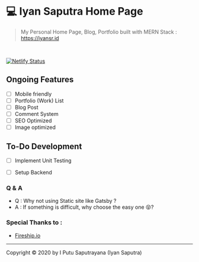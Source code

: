 # 💻 Iyan Saputra Home Page

> My Personal Home Page, Blog, Portfolio built with MERN Stack : https://iyansr.id

<br/>

[![Netlify Status](https://api.netlify.com/api/v1/badges/476188ad-e526-4e98-8097-b6550c040a93/deploy-status)](https://app.netlify.com/sites/sleepy-kilby-7a6294/deploys)

## Ongoing Features 

- [ ] Mobile friendly
- [ ] Portfolio (Work) List
- [ ] Blog Post
- [ ] Comment System
- [ ] SEO Optimized
- [ ] Image optimized

## To-Do Development 

- [ ] Implement Unit Testing 
- [ ] Setup Backend


### Q & A

- Q : Why not using Static site like Gatsby ?
- A : If something is difficult, why choose the easy one 😝?


### Special Thanks to :

- [Fireship.io](https://fireship.io/)

***

Copyright © 2020 by I Putu Saputrayana (Iyan Saputra)